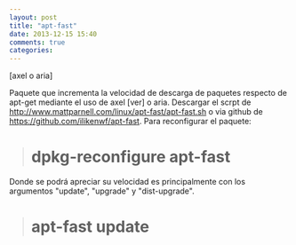 ```yaml
---
layout: post
title: "apt-fast"
date: 2013-12-15 15:40
comments: true
categories: 
---
```

[axel o aria]

Paquete que incrementa la velocidad de descarga de paquetes respecto de apt-get mediante el uso de axel [ver] o aria. Descargar el scrpt de http://www.mattparnell.com/linux/apt-fast/apt-fast.sh o via github de https://github.com/ilikenwf/apt-fast. Para reconfigurar el paquete:

># dpkg-reconfigure apt-fast

Donde se podrá apreciar su velocidad es principalmente con los argumentos "update", "upgrade" y "dist-upgrade".

># apt-fast update

